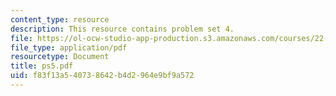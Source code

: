 ```yaml
---
content_type: resource
description: This resource contains problem set 4.
file: https://ol-ocw-studio-app-production.s3.amazonaws.com/courses/22-101-applied-nuclear-physics-fall-2006/f83f13a540738642b4d2964e9bf9a572_ps5.pdf
file_type: application/pdf
resourcetype: Document
title: ps5.pdf
uid: f83f13a5-4073-8642-b4d2-964e9bf9a572
---
```

